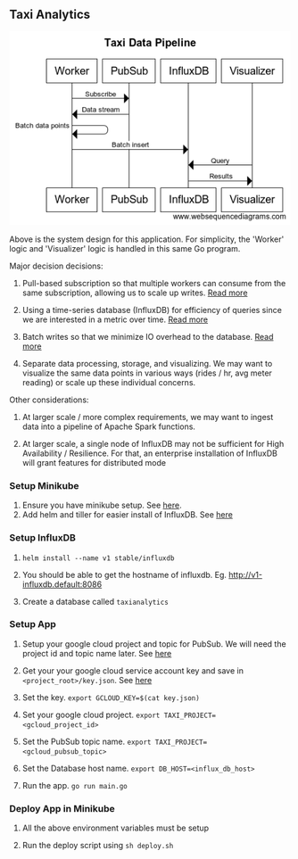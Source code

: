 ## Taxi Analytics

![Architecture](./Architecture.png)

Above is the system design for this application. For simplicity, the 'Worker' logic and 'Visualizer' logic is handled in this same Go program.

Major decision decisions:

1. Pull-based subscription so that multiple workers can consume from the same subscription, allowing us to scale up writes. [Read more](https://cloud.google.com/pubsub/docs/pull#pubsub-pull-messages-async-go)

2. Using a time-series database (InfluxDB) for efficiency of queries since we are interested in a metric over time. [Read more](https://blog.timescale.com/what-the-heck-is-time-series-data-and-why-do-i-need-a-time-series-database-dcf3b1b18563/)

3. Batch writes so that we minimize IO overhead to the database. [Read more](https://docs.influxdata.com/influxdb/v1.7/guides/writing_data/#writing-multiple-points)

4. Separate data processing, storage, and visualizing. We may want to visualize the same data points in various ways (rides / hr, avg meter reading) or scale up these individual concerns.

Other considerations:

1. At larger scale / more complex requirements, we may want to ingest data into a pipeline of Apache Spark functions.

2. At larger scale, a single node of InfluxDB may not be sufficient for High Availability / Resilience. For that, an enterprise installation of InfluxDB will grant features for distributed mode

### Setup Minikube

1. Ensure you have minikube setup. See [here](https://kubernetes.io/docs/setup/minikube/).
2. Add helm and tiller for easier install of InfluxDB. See [here](https://helm.sh/docs/install/)

### Setup InfluxDB

1. `helm install --name v1 stable/influxdb`

2. You should be able to get the hostname of influxdb. Eg. http://v1-influxdb.default:8086

3. Create a database called `taxianalytics`

### Setup App

1. Setup your google cloud project and topic for PubSub. We will need the project id and topic name later. See [here](https://cloud.google.com/blog/products/gcp/learn-real-time-processing-with-a-new-public-data-stream-and-google-cloud-dataflow-codelab)

2. Get your your google cloud service account key and save in `<project_root>/key.json`. See [here](https://cloud.google.com/iam/docs/creating-managing-service-account-keys)

3. Set the key. `export GCLOUD_KEY=$(cat key.json)`

4. Set your google cloud project. `export TAXI_PROJECT=<gcloud_project_id>`

5. Set the PubSub topic name. `export TAXI_PROJECT=<gcloud_pubsub_topic>`

6. Set the Database host name. `export DB_HOST=<influx_db_host>`

7. Run the app. `go run main.go`

### Deploy App in Minikube

1. All the above environment variables must be setup

2. Run the deploy script using `sh deploy.sh`
